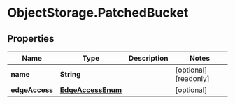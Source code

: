 # ObjectStorage.PatchedBucket

## Properties

Name | Type | Description | Notes
------------ | ------------- | ------------- | -------------
**name** | **String** |  | [optional] [readonly] 
**edgeAccess** | [**EdgeAccessEnum**](EdgeAccessEnum.md) |  | [optional] 


